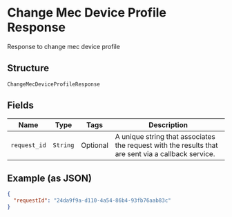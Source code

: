 
# Change Mec Device Profile Response

Response to change mec device profile

## Structure

`ChangeMecDeviceProfileResponse`

## Fields

| Name | Type | Tags | Description |
|  --- | --- | --- | --- |
| `request_id` | `String` | Optional | A unique string that associates the request with the results that are sent via a callback service. |

## Example (as JSON)

```json
{
  "requestId": "24da9f9a-d110-4a54-86b4-93fb76aab83c"
}
```

